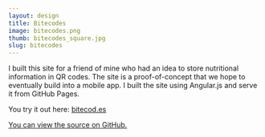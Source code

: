 ```yaml
---
layout: design
title: Bitecodes
image: bitecodes.png
thumb: bitecodes_square.jpg
slug: bitecodes
---
```

I built this site for a friend of mine who had an idea to store nutritional information in QR codes. The site is a proof-of-concept that we hope to eventually build into a mobile app. I built the site using Angular.js and serve it from GitHub Pages.

You try it out here: [bitecod.es](http://bitecod.es)

[You can view the source on GitHub.](https://github.com/jkloosterman/qr_nutrition/tree/gh-pages-dev)
